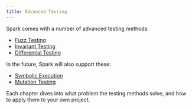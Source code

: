 ```yaml
---
title: Advanced Testing
---
```


Spark comes with a number of advanced testing methods:

- [Fuzz Testing](./fuzz-testing)
- [Invariant Testing](./invariant-testing)
- [Differential Testing](./differential-ffi-testing)

In the future, Spark will also support these:

- [Symbolic Execution](./advanced-testing.md)
- [Mutation Testing](./advanced-testing.md)

Each chapter dives into what problem the testing methods solve, and how to apply them to your own project.
